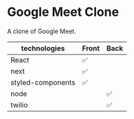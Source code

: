 # Google Meet Clone

A clone of Google Meet.

| technologies      | Front | Back |
| ----------------- | ----- | ---- |
| React             | ✅    |      |
| next              | ✅    |      |
| styled-components | ✅    |      |
| node              |       | ✅   |
| twilio            |       | ✅   |
